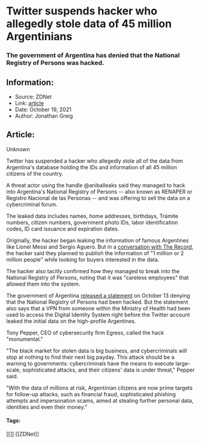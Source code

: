 # Twitter suspends hacker who allegedly stole data of 45 million Argentinians
### The government of Argentina has denied that the National Registry of Persons was hacked.

## Information:
+ Source: ZDNet
+ Link: [article](https://www.zdnet.com/article/twitter-suspends-hacker-who-stole-data-of-46-million-argentinians/)
+ Date: October 19, 2021
+ Author: Jonathan Greig


## Article:
Unknown

Twitter has suspended a hacker who allegedly stole all of the data from Argentina's database holding the IDs and information of all 45 million citizens of the country. 

A threat actor using the handle @aniballeaks said they managed to hack into Argentina's National Registry of Persons -- also known as RENAPER or Registro Nacional de las Personas -- and was offering to sell the data on a cybercriminal forum. 

The leaked data includes names, home addresses, birthdays, Trámite numbers, citizen numbers, government photo IDs, labor identification codes, ID card issuance and expiration dates. 

Originally, the hacker began leaking the information of famous Argentines like Lionel Messi and Sergio Aguero. But in a [conversation with The Record](https://therecord.media/hacker-steals-government-id-database-for-argentinas-entire-population/), the hacker said they planned to publish the information of "1 million or 2 million people" while looking for buyers interested in the data. 

The hacker also tacitly confirmed how they managed to break into the National Registry of Persons, noting that it was "careless employees" that allowed them into the system. 

The government of Argentina [released a statement](https://www.argentina.gob.ar/noticias/el-renaper-detecto-el-uso-indebido-de-una-clave-otorgada-un-organismo-publico-y-formalizo) on October 13 denying that the National Registry of Persons had been hacked. But the statement also says that a VPN from someone within the Ministry of Health had been used to access the Digital Identity System right before the Twitter account leaked the initial data on the high-profile Argentines. 

Tony Pepper, CEO of cybersecurity firm Egress, called the hack "monumental."






"The black market for stolen data is big business, and cybercriminals will stop at nothing to find their next big payday. This attack should be a warning to governments: cybercriminals have the means to execute large-scale, sophisticated attacks, and their citizens' data is under threat," Pepper said. 

"With the data of millions at risk, Argentinian citizens are now prime targets for follow-up attacks, such as financial fraud, sophisticated phishing attempts and impersonation scams, aimed at stealing further personal data, identities and even their money."





#### Tags:
[[]] [[ZDNet]]
